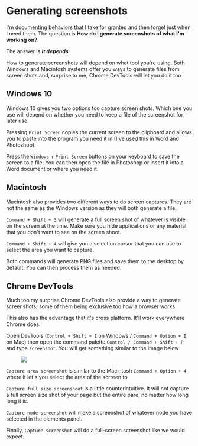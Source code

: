 # Generating screenshots

I'm documenting behaviors that I take for granted and then forget just when I need them. The question is **How do I generate screenshots of what I'm working on?**

The answer is ***It depends***

How to generate screenshots will depend on what tool you're using. Both Windows and Macintosh systems offer you ways to generate files from screen shots and, surprise to me, Chrome DevTools will let you do it too

## Windows 10

Windows 10 gives you two options too capture screen shots. Which one you use will depend on whether you need to keep a file of the screenshot for later use.

Pressing `Print Screen` copies the current screen to the clipboard and allows you to paste into the program you need it in (I've used this in Word and Photoshop).

Press the `Windows` + `Print Screen` buttons on your keyboard to save the screen to a file. You can then open the file in Photoshop or insert it into a Word document or where you need it.

## Macintosh

Macintosh also provides two different ways to do screen captures. They are not the same as the Windows version as they will both generate a file.

`Command + Shift + 3` will generate a full screen shot of whatever is visible on the screen at the time. Make sure you hide applications or any material that you don't want to see on the screen shoot.

`Command + Shift + 4` will give you a selection cursor that you can use to select the area you want to capture.

Both commands will generate PNG files and save them to the desktop by default. You can then process them as needed.

## Chrome DevTools

Much too my surprise Chrome DevTools also provide a way to generate screenshots, some of them being exclusive too how a browser works.

This also has the advantage that it's cross platform. It'll work everywhere Chrome does.

Open DevTools (`Control + Shift + I` on Windows / `Command + Option + I` on Mac) then open the command palette  `Control / Command + Shift + P` and type `screenshot`. You will get something similar to the image below

<figure>
  <img src="https://publishing-project.rivendellweb.net/wp-content/uploads/2019/08/chrome-screen-shot-capture.png">
  <figcaption></figcaption>
</figure>

`Capture area screenshot`  is similar to the Macintosh `Command + Option + 4` where it let's you select the area of the scrreen to

`Capture full size screenshoot` is a little counterintuitive. It will not capture a full screen size shot of your page but the entire pare, no matter how long long it is.

`Capture node screenshot` will make a screenshot of whatever node you have selected in the elements panel.

Finally, `Capture screenshot` will do a full-screen screenshot like we would expect.


